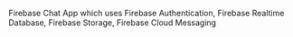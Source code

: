 Firebase Chat App which uses Firebase Authentication, Firebase Realtime Database, Firebase Storage, Firebase Cloud Messaging
